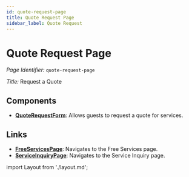 ```yaml
---
id: quote-request-page
title: Quote Request Page
sidebar_label: Quote Request
---
```


# Quote Request Page

*Page Identifier:* `quote-request-page`

*Title:* Request a Quote

## Components
- [**QuoteRequestForm**](/docs/components/frm_quote_request.md): Allows guests to request a quote for services.


## Links
- [**FreeServicesPage**](/docs/pages/free-services-page): Navigates to the Free Services page.
- [**ServiceInquiryPage**](/docs/pages/service-inquiry-page): Navigates to the Service Inquiry page.

import Layout from './layout.md';

<Layout />


